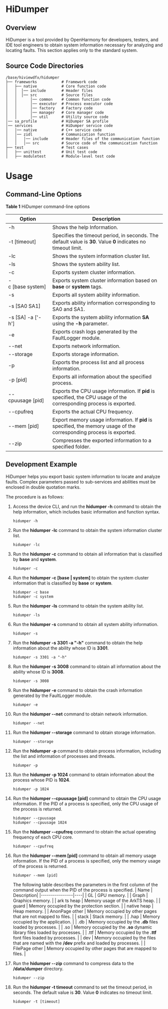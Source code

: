 # HiDumper


## Overview

HiDumper is a tool provided by OpenHarmony for developers, testers, and IDE tool engineers to obtain system information necessary for analyzing and locating faults. This section applies only to the standard system.

## Source Code Directories

  
```
/base/hiviewdfx/hidumper
├── frameworks           # Framework code
│   ├── native           # Core function code
│   │  │── include       # Header files
│   │  │── src           # Source files
│   │      │── common    # Common function code
│   │      │── executor  # Process executor code
│   │      │── factory   # Factory code
│   │      │── manager   # Core manager code
│   │      │── util      # Utility source code
│── sa_profile           # HiDumper SA profile
│── services             # HiDumper service code
│   │── native           # C++ service code
│   │── zidl             # Communication function
│   │   │── include      # Header files of the communication function
│   │   │── src          # Source code of the communication function
├── test                 # Test cases
│   ├── unittest         # Unit test code
│   ├── moduletest       # Module-level test code
```


# Usage


## Command-Line Options

  **Table 1** HiDumper command-line options

| Option| **Description**| 
| -------- | -------- |
| -h | Shows the help Information.| 
| -t&nbsp;[timeout] | Specifies the timeout period, in seconds. The default value is **30**. Value **0** indicates no timeout limit.| 
| -lc | Shows the system information cluster list.| 
| -ls | Shows the system ability list.| 
| -c | Exports system cluster information.| 
| -c&nbsp;[base&nbsp;system] | Exports system cluster information based on **base** or **system** tags.| 
| -s | Exports all system ability information.| 
| -s&nbsp;[SA0&nbsp;SA1] | Exports ability information corresponding to SA0 and SA1.| 
| -s&nbsp;[SA]&nbsp;-a&nbsp;['-h'] | Exports the system ability information **SA** using the **-h** parameter.| 
| -e | Exports crash logs generated by the FaultLogger module.| 
| --net | Exports network information.| 
| --storage | Exports storage information.| 
| -p | Exports the process list and all process information.| 
| -p&nbsp;[pid] | Exports all information about the specified process.| 
| --cpuusage&nbsp;[pid] | Exports the CPU usage information. If **pid** is specified, the CPU usage of the corresponding process is exported.| 
| --cpufreq | Exports the actual CPU frequency.| 
| --mem&nbsp;[pid] | Export memory usage information. If **pid** is specified, the memory usage of the corresponding process is exported.| 
| --zip | Compresses the exported information to a specified folder.| 


## Development Example

HiDumper helps you export basic system information to locate and analyze faults. Complex parameters passed to sub-services and abilities must be enclosed in double quotation marks.

The procedure is as follows:

1. Access the device CLI, and run the **hidumper -h** command to obtain the help information, which includes basic information and function syntax.
     
   ```
   hidumper -h
   ```

2. Run the **hidumper -lc** command to obtain the system information cluster list.
     
   ```
   hidumper -lc
   ```

3. Run the **hidumper -c** command to obtain all information that is classified by **base** and **system**.
     
   ```
   hidumper -c
   ```

4. Run the **hidumper -c [base | system]** to obtain the system cluster information that is classified by **base** or **system**.
     
   ```
   hidumper -c base
   hidumper -c system
   ```

5. Run the **hidumper -ls** command to obtain the system ability list.
     
   ```
   hidumper -ls
   ```

6. Run the **hidumper -s** command to obtain all system ability information.
     
   ```
   hidumper -s
   ```

7. Run the **hidumper -s 3301 -a "-h"** command to obtain the help information about the ability whose ID is **3301**.
     
   ```
   hidumper -s 3301 -a "-h"
   ```

8. Run the **hidumper -s 3008** command to obtain all information about the ability whose ID is **3008**.
     
   ```
   hidumper -s 3008
   ```

9. Run the **hidumper -e** command to obtain the crash information generated by the FaultLogger module.
     
   ```
   hidumper -e
   ```

10. Run the **hidumper --net** command to obtain network information.
     
    ```
    hidumper --net
    ```

11. Run the **hidumper --storage** command to obtain storage information.
     
    ```
    hidumper --storage
    ```

12. Run the **hidumper -p** command to obtain process information, including the list and information of processes and threads.
     
    ```
    hidumper -p
    ```

13. Run the **hidumper -p 1024** command to obtain information about the process whose PID is **1024**.
     
    ```
    hidumper -p 1024
    ```

14. Run the **hidumper  --cpuusage [pid]** command to obtain the CPU usage information. If the PID of a process is specified, only the CPU usage of the process is returned.
     
    ```
    hidumper --cpuusage
    hidumper --cpuusage 1024
    ```

15. Run the **hidumper --cpufreq** command to obtain the actual operating frequency of each CPU core.
     
    ```
    hidumper --cpufreq
    ```

16. Run the **hidumper --mem [pid]** command to obtain all memory usage information. If the PID of a process is specified, only the memory usage of the process is returned.
     
    ```
    hidumper --mem [pid]
    ```
    The following table describes the parameters in the first column of the command output when the PID of the process is specified.
    | Name            | Description|
    |----------------|----|
    | GL             | GPU memory.  |
    | Graph          | Graphics memory. |
    | ark ts heap    | Memory usage of the ArkTS heap. |
    | guard          | Memory occupied by the protection section.  |
    | native heap    | Heap memory.  |
    | AnonPage other | Memory occupied by other pages that are not mapped to files. |
    | stack          | Stack memory.  |
    | .hap           | Memory occupied by the application.  |
    | .db            | Memory occupied by the **.db** files loaded by processes.  |
    | .so            | Memory occupied by the **.so** dynamic library files loaded by processes.  |
    | .ttf           | Memory occupied by the **.ttf** font files loaded by processes.  |
    | dev            | Memory occupied by the files that are named with the **/dev** prefix and loaded by processes.  |
    | FilePage other | Memory occupied by other pages that are mapped to files.  |

17. Run the **hidumper --zip** command to compress data to the **/data/dumper** directory.
     
    ```
    hidumper --zip
    ```

18. Run the **hidumper -t timeout** command to set the timeout period, in seconds. The default value is **30**. Value **0** indicates no timeout limit.
     
    ```
    hidumper -t [timeout]
    ```
